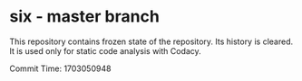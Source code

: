 # six - master branch

This repository contains frozen state of the repository.
Its history is cleared. It is used only for static code
analysis with Codacy.

Commit Time: 1703050948